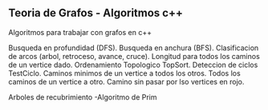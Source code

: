 ## Teoria de Grafos - Algoritmos c++
Algoritmos para trabajar con grafos en c++

Busqueda en profundidad (DFS).
Busqueda en anchura (BFS).
Clasificacion de arcos (arbol, retroceso, avance, cruce).
Longitud para todos los caminos de un vertice dado.
Ordenamiento Topologico TopSort.
Deteccion de ciclos TestCiclo.
Caminos minimos de un vertice a todos los otros.
Todos los caminos de un vertice a otro.
Camino sin pasar por lso vertices en rojo.

Arboles de recubrimiento
-Algoritmo de Prim
